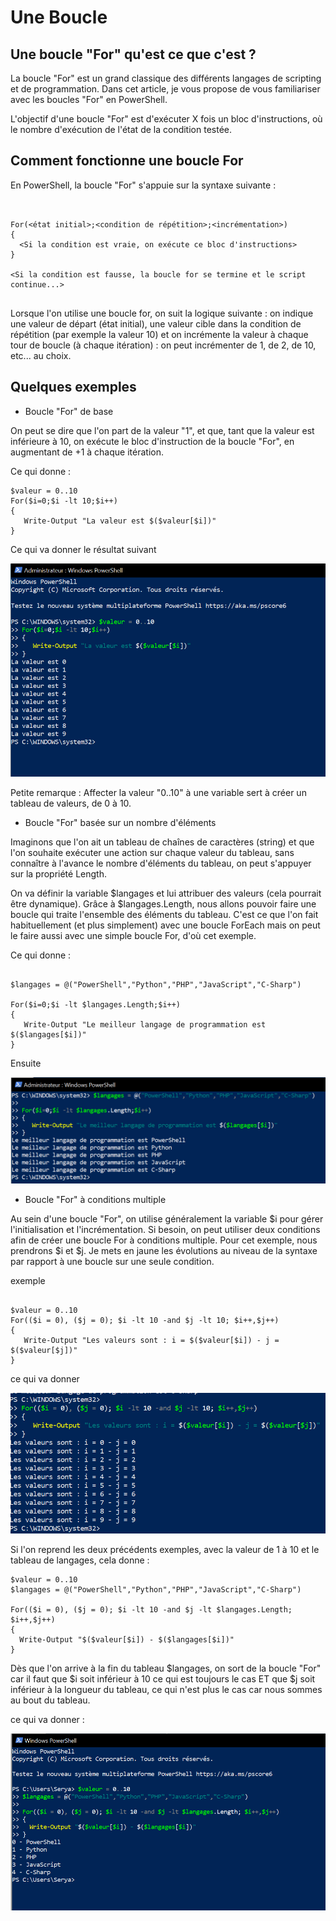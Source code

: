 # Une Boucle 

## Une boucle "For" qu'est ce que c'est ?

La boucle "For" est un grand classique des différents langages de scripting et de programmation. Dans cet article, je vous propose de vous familiariser avec les boucles "For" en PowerShell.

L'objectif d'une boucle "For" est d'exécuter X fois un bloc d'instructions, où le nombre d'exécution de l'état de la condition testée.

## Comment fonctionne une boucle For 

En PowerShell, la boucle "For" s'appuie sur la syntaxe suivante : 

```  


For(<état initial>;<condition de répétition>;<incrémentation>)
{
  <Si la condition est vraie, on exécute ce bloc d'instructions>
}

<Si la condition est fausse, la boucle for se termine et le script continue...> 


```

Lorsque l'on utilise une boucle for, on suit la logique suivante : on indique une valeur de départ (état initial), une valeur cible dans la condition de répétition (par exemple la valeur 10) et on incrémente la valeur à chaque tour de boucle (à chaque itération) : on peut incrémenter de 1, de 2, de 10, etc... au choix.

## Quelques exemples 

* Boucle "For" de base 

On peut se dire que l'on part de la valeur "1", et que, tant que la valeur est inférieure à 10, on exécute le bloc d'instruction de la boucle "For", en augmentant de +1 à chaque itération.

Ce qui donne :

``` 
$valeur = 0..10
For($i=0;$i -lt 10;$i++) 
{ 
   Write-Output "La valeur est $($valeur[$i])" 
} 

``` 
Ce qui va donner le résultat suivant 

![capture6](https://github.com/YasserSeryas/Linux/blob/main/Powershell%20capture/Capture%206.PNG)

Petite remarque : Affecter la valeur "0..10" à une variable sert à créer un tableau de valeurs, de 0 à 10.  

* Boucle "For" basée sur un nombre d'éléments

Imaginons que l'on ait un tableau de chaînes de caractères (string) et que l'on souhaite exécuter une action sur chaque valeur du tableau, sans connaître à l'avance le nombre d'éléments du tableau, on peut s'appuyer sur la propriété Length.

On va définir la variable $langages et lui attribuer des valeurs (cela pourrait être dynamique). Grâce à $langages.Length, nous allons pouvoir faire une boucle qui traite l'ensemble des éléments du tableau. C'est ce que l'on fait habituellement (et plus simplement) avec une boucle ForEach mais on peut le faire aussi avec une simple boucle For, d'où cet exemple.

Ce qui donne :

```

$langages = @("PowerShell","Python","PHP","JavaScript","C-Sharp")

For($i=0;$i -lt $langages.Length;$i++) 
{ 
   Write-Output "Le meilleur langage de programmation est $($langages[$i])"
}

```
Ensuite 

![capture7](https://github.com/YasserSeryas/Linux/blob/main/Powershell%20capture/Capture%207.PNG)

* Boucle "For" à conditions multiple

Au sein d'une boucle "For", on utilise généralement la variable $i pour gérer l'initialisation et l'incrémentation. Si besoin, on peut utiliser deux conditions afin de créer une boucle For à conditions multiple. Pour cet exemple, nous prendrons $i et $j. Je mets en jaune les évolutions au niveau de la syntaxe par rapport à une boucle sur une seule condition.

exemple 

```

$valeur = 0..10
For(($i = 0), ($j = 0); $i -lt 10 -and $j -lt 10; $i++,$j++)
{
   Write-Output "Les valeurs sont : i = $($valeur[$i]) - j = $($valeur[$j])"
}

``` 

ce qui va donner 

![capture8](https://github.com/YasserSeryas/Linux/blob/main/Powershell%20capture/Capture8.PNG)

Si l'on reprend les deux précédents exemples, avec la valeur de 1 à 10 et le tableau de langages, cela donne :

```
$valeur = 0..10
$langages = @("PowerShell","Python","PHP","JavaScript","C-Sharp")

For(($i = 0), ($j = 0); $i -lt 10 -and $j -lt $langages.Length; $i++,$j++)
{
  Write-Output "$($valeur[$i]) - $($langages[$i])"
}

```

Dès que l'on arrive à la fin du tableau $langages, on sort de la boucle "For" car il faut que $i soit inférieur à 10 ce qui est toujours le cas ET que $j soit inférieur à la longueur du tableau, ce qui n'est plus le cas car nous sommes au bout du tableau.


ce qui va donner : 

![capture9](https://github.com/YasserSeryas/Linux/blob/main/Powershell%20capture/Capture9.PNG)

